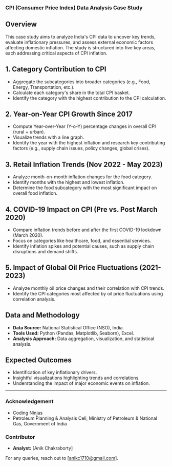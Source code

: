 ### CPI (Consumer Price Index) Data Analysis Case Study

## Overview
This case study aims to analyze India's CPI data to uncover key trends, evaluate inflationary pressures, and assess external economic factors affecting domestic inflation. The study is structured into five key areas, each addressing critical aspects of CPI inflation.

## 1. Category Contribution to CPI
- Aggregate the subcategories into broader categories (e.g., Food, Energy, Transportation, etc.).
- Calculate each category's share in the total CPI basket.
- Identify the category with the highest contribution to the CPI calculation.

## 2. Year-on-Year CPI Growth Since 2017
- Compute Year-over-Year (Y-o-Y) percentage changes in overall CPI (rural + urban).
- Visualize trends with a line graph.
- Identify the year with the highest inflation and research key contributing factors (e.g., supply chain issues, policy changes, global crises).

## 3. Retail Inflation Trends (Nov 2022 - May 2023)
- Analyze month-on-month inflation changes for the food category.
- Identify months with the highest and lowest inflation.
- Determine the food subcategory with the most significant impact on overall food inflation.

## 4. COVID-19 Impact on CPI (Pre vs. Post March 2020)
- Compare inflation trends before and after the first COVID-19 lockdown (March 2020).
- Focus on categories like healthcare, food, and essential services.
- Identify inflation spikes and potential causes, such as supply chain disruptions and demand shifts.

## 5. Impact of Global Oil Price Fluctuations (2021-2023)
- Analyze monthly oil price changes and their correlation with CPI trends.
- Identify the CPI categories most affected by oil price fluctuations using correlation analysis.

## Data and Methodology
- **Data Source:** National Statistical Office (NSO), India.
- **Tools Used:** Python (Pandas, Matplotlib, Seaborn), Excel.
- **Analysis Approach:** Data aggregation, visualization, and statistical analysis.

## Expected Outcomes
- Identification of key inflationary drivers.
- Insightful visualizations highlighting trends and correlations.
- Understanding the impact of major economic events on inflation.

---
### Acknowledgement
- Coding Ninjas
- Petroleum Planning & Analysis Cell, Ministry of Petroleum & National Gas, Government of India
  
### Contributor
- **Analyst:** [Anik Chakraborty]

For any queries, reach out to [anikc1710@gmail.com].

